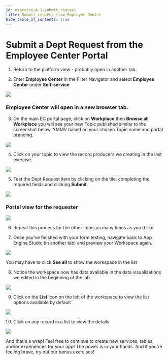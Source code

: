 ```yaml
---
id: exercise-4-1-submit-request
title: Submit request from Employee Center
hide_table_of_contents: true
---
```


# Submit a Dept Request from the Employee Center Portal

1. Return to the platform view - probably open in another tab. 


2. Enter **Employee Center** in the Filter Navigator and select **Employee Center** under **Self-service**
   
![](images/2023-04-12-14-18-39.png)

### Employee Center will open in a new browser tab.

3. On the main EC portal page, click on **Workplace** then **Browse all Workplace** you will see your new Topic published similar to the screenshot below. YMMV based on your chosen Topic name and portal branding.
   
![](images/2023-04-13-12-56-32.png)

4. Click on your topic to view the record producers we creating in the last exercise.

![](images/2023-04-12-15-49-00.png)


5. Test the Dept Request item by clicking on the tile, completing the required fields and clicking **Submit**
   
![](images/2023-04-12-16-10-11.png)

### Portal view for the requester

![](images/2023-04-12-16-07-35.png)

6. Repeat this process for the other items as many times as you'd like


7. Once you've finished with your form testing, navigate back to App Engine Studio (in another tab) and preview your Workspace again.
   
![](images/2023-04-12-15-55-07.png)

You may have to click **See all** to show the workspace in the list

8. Notice the workspace now has data available in the data visualizations we edited in the beginning of the lab

![](images/2023-04-12-16-11-33.png)

9. Click on the **List** icon on the left of the workspace to view the list options available by default

![](images/2023-04-12-16-14-13.png)

10. Click on any record in a list to view the details

![](images/2023-04-12-16-15-57.png)

And that's a wrap! Feel free to continue to create new services, tables, and/or experiences for your app! The power is in your hands. And if you're feeling brave, try out our bonus exercises!